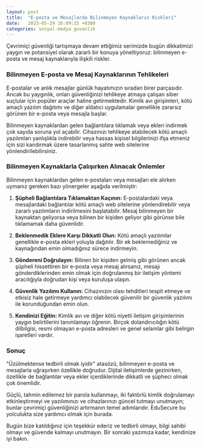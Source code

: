 ```yaml
---
layout: post
title:  "E-posta ve Mesajlarda Bilinmeyen Kaynakların Riskleri"
date:   2023-05-29 16:09:25 +0300
categories: sosyal-medya guvenlik
---
```


Çevrimiçi güvenliği tartışmaya devam ettiğimiz serimizde bugün dikkatimizi yaygın ve potansiyel olarak zararlı bir konuya yöneltiyoruz: bilinmeyen e-posta ve mesaj kaynaklarıyla ilişkili riskler.

### Bilinmeyen E-posta ve Mesaj Kaynaklarının Tehlikeleri

E-postalar ve anlık mesajlar günlük hayatımızın sıradan birer parçasıdır. Ancak bu yaygınlık, onları güvenliğinizi tehlikeye atmaya çalışan siber suçlular için popüler araçlar haline getirmektedir. Kimlik avı girişimleri, kötü amaçlı yazılım dağıtımı ve diğer aldatıcı uygulamalar genellikle zararsız görünen bir e-posta veya mesajla başlar.

Bilinmeyen kaynaklardan gelen bağlantılara tıklamak veya ekleri indirmek çok sayıda soruna yol açabilir. Cihazınızı tehlikeye atabilecek kötü amaçlı yazılımları yanlışlıkla indirebilir veya hassas kişisel bilgilerinizi ifşa etmeniz için sizi kandırmak üzere tasarlanmış sahte web sitelerine yönlendirilebilirsiniz.

### Bilinmeyen Kaynaklarla Çalışırken Alınacak Önlemler

Bilinmeyen kaynaklardan gelen e-postaları veya mesajları ele alırken uymanız gereken bazı yönergeler aşağıda verilmiştir:

1. **Şüpheli Bağlantılara Tıklamaktan Kaçının:** E-postalardaki veya mesajlardaki bağlantılar kötü amaçlı web sitelerine yönlendirebilir veya zararlı yazılımların indirilmesini başlatabilir. Mesaj bilinmeyen bir kaynaktan geliyorsa veya bilinen bir kişiden geliyor gibi görünse bile tıklamamak daha güvenlidir.
    
2. **Beklenmedik Eklere Karşı Dikkatli Olun:** Kötü amaçlı yazılımlar genellikle e-posta ekleri yoluyla dağıtılır. Bir ek beklemediğiniz ve kaynağından emin olmadığınız sürece indirmeyin.
    
3. **Göndereni Doğrulayın:** Bilinen bir kişiden gelmiş gibi görünen ancak şüpheli hissettiren bir e-posta veya mesaj alırsanız, mesajı gönderdiklerinden emin olmak için doğrulanmış bir iletişim yöntemi aracılığıyla doğrudan kişi veya kuruluşa ulaşın.
    
4. **Güvenlik Yazılımı Kullanın:** Cihazınızın olası tehditleri tespit etmeye ve etkisiz hale getirmeye yardımcı olabilecek güvenilir bir güvenlik yazılımı ile korunduğundan emin olun.
    
5. **Kendinizi Eğitin:** Kimlik avı ve diğer kötü niyetli iletişim girişimlerinin yaygın belirtilerini tanımlamayı öğrenin. Birçok dolandırıcılığın kötü dilbilgisi, resmi olmayan e-posta adresleri ve genel selamlar gibi belirgin işaretleri vardır.
    

### Sonuç

"Üzülmektense tedbirli olmak iyidir" atasözü, bilinmeyen e-posta ve mesajlarla uğraşırken özellikle doğrudur. Dijital iletişimlerde gezinirken, özellikle de bağlantılar veya ekler içerdiklerinde dikkatli ve şüpheci olmak çok önemlidir.

Güçlü, tahmin edilemez bir parola kullanmayı, iki faktörlü kimlik doğrulamayı etkinleştirmeyi ve yazılımınızı ve cihazlarınızı güncel tutmayı unutmayın; bunlar çevrimiçi güvenliğinizi artırmanın temel adımlarıdır. EduSecure bu yolculukta size yardımcı olmak için burada.

Bugün bize katıldığınız için teşekkür ederiz ve tedbirli olmayı, bilgi sahibi olmayı ve güvende kalmayı unutmayın. Bir sonraki yazımıza kadar, kendinize iyi bakın.
